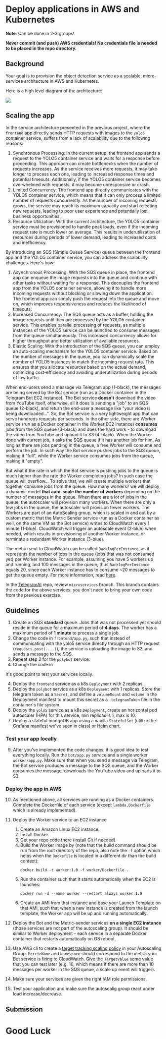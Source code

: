 # Deploy applications in AWS and Kubernetes

**Note**: Can be done in 2-3 groups!

**Never commit (and push) AWS credentials! No credentials file is needed to be placed in the repo directory.**

## Background


Your goal is to provision the object detection service as a scalable, micro-services architecture in AWS and Kubernetes.

Here is a high level diagram of the architecture:

![](img/botaws2.png)

## Scaling the app

In the service architecture presented in the previous project, where the `frontend` app directly sends HTTP requests with images to the `yolo5` container service, suffers from a lack of scalability due to the following reasons:

1. Synchronous Processing: In the current setup, the frontend app sends a request to the YOLO5 container service and waits for a response before proceeding. This approach can create bottlenecks when the number of requests increases. As the service receives more requests, it may take longer to process each one, leading to increased response times and potential timeouts. Additionally, if the YOLO5 container service becomes overwhelmed with requests, it may become unresponsive or crash.
1. Limited Concurrency: The frontend app directly communicates with the YOLO5 container service, which means that it can only process a limited number of requests concurrently. As the number of incoming requests grows, the service may reach its maximum capacity and start rejecting new requests, leading to poor user experience and potentially lost business opportunities.
1. Resource Utilization: With the current architecture, the YOLO5 container service must be provisioned to handle peak loads, even if the incoming request rate is much lower on average. This results in underutilization of resources during periods of lower demand, leading to increased costs and inefficiency.

By introducing an SQS (Simple Queue Service) queue between the frontend app and the YOLO5 container service, you can address the scalability challenges. Here's how:

1. Asynchronous Processing: With the SQS queue in place, the frontend app can enqueue the image requests into the queue and continue with other tasks without waiting for a response. This decouples the frontend app from the YOLO5 container service, allowing it to handle more incoming requests without blocking or slowing down the application. The frontend app can simply push the request into the queue and move on, which improves responsiveness and reduces the likelihood of timeouts.
1. Increased Concurrency: The SQS queue acts as a buffer, holding the image requests until they are processed by the YOLO5 container service. This enables parallel processing of requests, as multiple instances of the YOLO5 service can be launched to consume messages from the queue simultaneously. This increased concurrency allows for higher throughput and better utilization of available resources.
1. Elastic Scaling: With the introduction of the SQS queue, you can employ an auto-scaling mechanism for the YOLO5 container service. Based on the number of messages in the queue, you can dynamically scale the number of YOLO5 instances to match the incoming request rate. This ensures that you allocate resources based on the actual demand, optimizing cost-efficiency and avoiding underutilization during periods of low traffic.


When end-users send a message via Telegram app (1-black), the messages are being served by the Bot service (run as a Docker container in the Telegram Bot EC2 instance).
The Bot service **doesn't** download the video from YouTube itself, otherwise, all it does is sending a "job" to an SQS queue (2-black), and return the end-user a message like "your video is being downloaded...".
So, the Bot service is a very lightweight app that can serve hundreds requests per seconds. 
In the other side, there are Worker service (run as a Docker container in the Worker EC2 instance) **consumes** jobs from the SQS queue (3-black) and does the hard work - to download the video from YouTube and upload it to S3 (4-black). When the Worker done with current job, it asks the SQS queue if it has another job for him. As long as there are jobs pending in the queue, a free Worker will consume and perform the job. In such way the Bot service pushes jobs to the SQS queue, making it "full", while the Worker service consumes jobs from the queue, making it "empty".

But what if the rate in which the Bot service is pushing jobs to the queue is much higher than the rate the Worker completing jobs? In such case the queue will overflow...
To solve that, we will create multiple workers that together consume jobs from the queue. How many workers? we will deploy a dynamic model **that auto-scale the number of workers** depending on the number of messages in the queue. 
When there are a lot of jobs in the queue, the autoscaler will provision many workers. 
When there are only a few jobs in the queue, the autoscaler will provision fewer workers.
The Workers are part of an AutoScaling group, which is scaled in and out by a custom metric that the Metric Sender service (run as a Docker container as well, on the same VM as the Bot service) writes to CloudWatch every 1 minute (1-blue). CloudWatch will trigger an autoscale event (2-blue) when needed, which results in provisioning of another Worker instance, or terminate a redundant Worker instance (3-blue). 

The metric sent to CloudWatch can be called `BacklogPerInstance`, as it represents the number of jobs in the queue (jobs that was not consumed yet) per Worker instance.
For example, assuming you have 5 workers up and running, and 100 messages in the queue, thus `BacklogPerInstance` equals 20, since each Worker instance has to consume ~20 messages to get the queue empty. For more information, read [here](https://docs.aws.amazon.com/autoscaling/ec2/userguide/as-using-sqs-queue.html).

In the [TelegramAI](https://github.com/alonitac/TelegramAI) repo, review `microservices` branch. This branch contains the code for the above services, you don't need to bring your own code from the previous exercise.

## Guidelines

1. Create an SQS **standard** queue. Jobs that was not processed yet should reside in the queue for a maximum period of **4 days**. The worker has a maximum period of **1 minute** to process a single job.
2. Change the code in `frontend/app.py`, such that instead of communicating with the yolo5 service directly through an HTTP request (`requests.post(....)`), the service is uploading the image to S3, and sends a message to the SQS. 
3. Repeat step 2 for the `polybot` service. 
4. Change the code in 

It's good point to test your services locally. 

4. Deploy the `frontend` service as a k8s `Deployment` with 2 replicas. 
5. Deploy the `polybot` service as a k8s `Deployment` with 1 replicas. Store the telegram token as a `Secret`, and define a `volumeMount` and `volume` in the Deployment manifest to mount this secret as a `.telegramToken` file in the container's file system.
6. Deploy the `yolo5` service as a k8s `Deployment`, create an horizontal pod autoscaler (HPA) for this service, min replicas is 1, max is 10. 
7. Deploy a stateful mongoDB app using a vanilla `StatefulSet` (utilize the [Grafana manifest](https://github.com/alonitac/DevOpsBootcampUPES/blob/main/tutorials/k8s_storage.md#persist-grafana-data-using-statefulset) we've seen in class) or [Helm chart](https://artifacthub.io/packages/helm/bitnami/mongodb). 


### Test your app locally

9. After you've implemented the code changes, it is good idea to test everything locally. Run the `bot/app.py` service and a single worker `worker/app.py`. Make sure that when you send a message via Telegram, the Bot service produces a message to the SQS queue, and the Worker consumes the message, downloads the YouTube video and uploads it to S3.

### Deploy the app in AWS 

10. As mentioned above, all services are running as a Docker containers. Complete the Dockerfile of each service (except `lambda.Dockerfile` which is already implemented).
12. Deploy the Worker service to an EC2 instance
    1. Create an Amazon Linux EC2 instance.
    2. Install Docker.
    3. Get your repo code there (install Git if needed).
    4. Build the Worker image by (note that the build command should be run from the root directory of the repo, also note the `-f` option which helps when the `Dockefile` is located in a different dir than the build context):
       ```shell
       docker build -t worker:1.0 -f worker/Dockerfile . 
       ```
    5. Run the container such that it starts automatically when the EC2 is launches:
       ```shell
       docker run -d --name worker --restart always worker:1.0  
       ```
    6. Create an AMI from that instance and base your Launch Template on that AMI, such that when a new instance is created from the launch template, the Worker app will be up and running automatically.

11. Deploy the Bot and the Metric-sender services **on a single EC2 instance** (those services are not part of the autoscaling group). It should be similar to Worker deployment - each service in a separate Docker container that restarts automatically on OS reboot.

13. Use AWS cli to create a [target tracking scaling policy](https://docs.aws.amazon.com/autoscaling/ec2/userguide/as-using-sqs-queue.html#create-sqs-policies-cli) in your Autoscaling Group. `MetricName` and `Namespace` should correspond to the metric your Bot service is firing to CloudWatch. Give the `TargetValue` some value that you can test later (e.g. 10, which means if there are more than 10 messages per worker in the SQS queue, a scale up event will trigger).

14. Make sure your services are given the right IAM role permissions.

15. Test your application and make sure the autoscalig group react under load increase/decrease.


## Submission

# Good Luck
